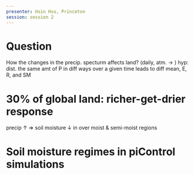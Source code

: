 ```yaml
---
presenter: Hsin Hsu, Princeton
session: session 2
---
```

# Question
How the changes in the precip. specturm affects land? (daily, atm. $\rightarrow$ )
hyp: dist. the same amt of P in diff ways over a given time leads to diff mean, E, R, and SM

# 30% of global land: richer-get-drier response
precip $\uparrow$ $\Rightarrow$ soil moisture $\downarrow$ in over moist & semi-moist regions

# Soil moisture regimes in piControl simulations
